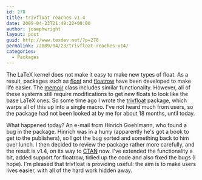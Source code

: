 ```yaml
---
id: 278
title: trivfloat reaches v1.4
date: 2009-04-23T21:49:22+00:00
author: josephwright
layout: post
guid: http://www.texdev.net/?p=278
permalink: /2009/04/23/trivfloat-reaches-v14/
categories:
  - Packages
---
```

The LaTeX kernel does not make it easy to make new types of float. As a result, packages such as <a title="Improved interface for floating objects" href="http://www.ctan.org/pkg/float">float</a> and <a title="Modifying the layout of floats" href="http://www.ctan.org/pkg/floatrow">floatrow</a> have been developed to make life easier. The <a title="Typeset fiction, non-fiction and mathematical books" href="http://www.ctan.org/pkg/memoir">memoir</a> class includes similar functionality. However, all of these systems still require modifications to get new floats to look like the base LaTeX ones. So some time ago I wrote the <a title="Quick float definitions in LaTeX" href="http://www.ctan.org/pkg/trivfloat">trivfloat</a> package, which warps all of this up into a single macro.  I've not heard much from users, so the package had not been looked at by me for about 18 months, until today.

What happened today?  An e-mail from Hinrich Goehlmann, who found a bug in the package. Hinrich was in a hurry (apparently he's got a book to get to the publishers), so I got the bug sorted and something back to him over lunch. I then decided to review the package rather more carefully, and the result is v1.4, on its way to <a title="The Comprehensive TeX Archive Network" href="http://www.ctan.org">CTAN</a> now. I've extended the functionality a bit, added support for floatrow, tidied up the code and also fixed the bugs (I hope). I'm pleased that trivfloat is providing useful: the aim is to make users lives easier, with all of the hard work hidden away.
